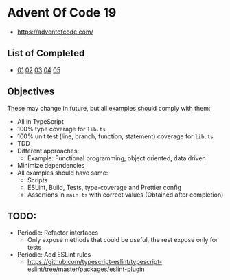 # Advent Of Code 19

- https://adventofcode.com/

## List of Completed

- [01](./01) [02](./02) [03](./03) [04](./04) [05](/05)

## Objectives

These may change in future, but all examples should comply with them:

- All in TypeScript
- 100% type coverage for `lib.ts`
- 100% unit test (line, branch, function, statement) coverage for `lib.ts`
- TDD
- Different approaches:
    - Example: Functional programming, object oriented, data driven
- Minimize dependencies
- All examples should have same:
    - Scripts
    - ESLint, Build, Tests, type-coverage and Prettier config
    - Assertions in `main.ts` with correct values (Obtained after completion)

## TODO:

- Periodic: Refactor interfaces
    - Only expose methods that could be useful, the rest expose only for tests
- Periodic: Add ESLint rules
    - https://github.com/typescript-eslint/typescript-eslint/tree/master/packages/eslint-plugin
